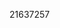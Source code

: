 [//]: # (Created by ./bin/manage_files.pl from ./species/Halicephalobus_mephisto/PRJNA528747/Halicephalobus_mephisto_PRJNA528747.publication.html on Thu Jun 11 13:44:20 2020)
21637257
